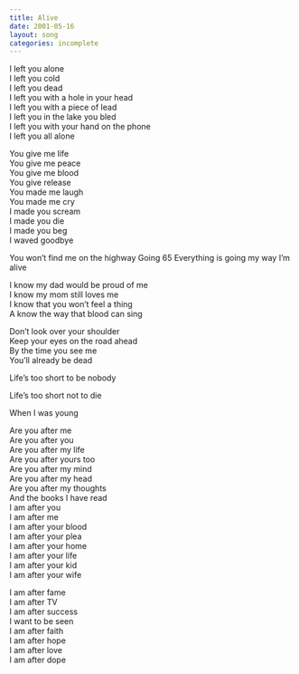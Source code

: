 ```yaml
---
title: Alive
date: 2001-05-16
layout: song
categories: incomplete
---
```

I left you alone  
I left you cold  
I left you dead  
I left you with a hole in your head  
I left you with a piece of lead  
I left you in the lake you bled  
I left you with your hand on the phone  
I left you all alone

You give me life  
You give me peace  
You give me blood  
You give release  
You made me laugh  
You made me cry  
I made you scream  
I made you die  
I made you beg  
I waved goodbye

<div class="chorus">You won’t find me on the highway  
Going 65  
Everything is going my way  
I’m alive

I know my dad would be proud of me  
I know my mom still loves me  
I know that you won’t feel a thing  
A know the way that blood can sing

Don’t look over your shoulder  
Keep your eyes on the road ahead  
By the time you see me  
You’ll already be dead

Life’s too short to be nobody

Life’s too short not to die

When I was young</div>

Are you after me  
Are you after you  
Are you after my life  
Are you after yours too  
Are you after my mind  
Are you after my head  
Are you after my thoughts  
And the books I have read  
I am after you  
I am after me  
I am after your blood  
I am after your plea  
I am after your home  
I am after your life  
I am after your kid  
I am after your wife

I am after fame  
I am after TV  
I am after success  
I want to be seen  
I am after faith  
I am after hope  
I am after love  
I am after dope  
